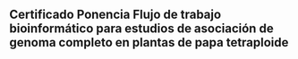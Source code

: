 ## Certificado Ponencia Flujo de trabajo bioinformático para estudios de asociación de genoma completo en plantas de papa tetraploide
